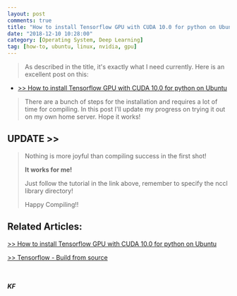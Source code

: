 ```yaml
---
layout: post
comments: true
title: "How to install Tensorflow GPU with CUDA 10.0 for python on Ubuntu"
date: "2018-12-10 10:28:00"
category: [Operating System, Deep Learning]
tag: [how-to, ubuntu, linux, nvidia, gpu]
---
```


> As described in the title, it's exactly what I need currently. Here is an excellent post on this:

- [>> How to install Tensorflow GPU with CUDA 10.0 for python on Ubuntu](https://www.python36.com/how-to-install-tensorflow-gpu-with-cuda-10-0-for-python-on-ubuntu/)

> There are a bunch of steps for the installation and requires a lot of time for compiling. In this post I'll update my progress on trying it out on my own home server. Hope it works!

<!--more-->

## UPDATE >>
> Nothing is more joyful than compiling success in the first shot! 
>
> **It works for me!**
>
> Just follow the tutorial in the link above, remember to specify the nccl library directory! 
>
> Happy Compiling!!



## Related Articles:


[>> How to install Tensorflow GPU with CUDA 10.0 for python on Ubuntu](https://www.python36.com/how-to-install-tensorflow-gpu-with-cuda-10-0-for-python-on-ubuntu/)

[>> Tensorflow - Build from source](https://www.tensorflow.org/install/source) 

<br><br>***KF*** 

